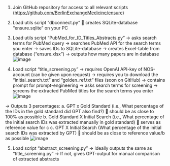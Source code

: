 1.	Join GitHub repository for access to all relevant scripts 
(https://github.com/BerlinExchangeMedicine/ensure)

2.	Load utils script “dbconnect.py“
 creates SQLite-database “ensure.sqlite” on your PC 

3.	Load utils script “PubMed_for_ID_Titles_Abstracts.py” 
-> asks search terms for PubMed query 
-> searches PubMed API for the search terms you enter 
-> saves IDs to SQLite-database
-> creates Excel-table from database (“ensure.xlsx”) 
-> outputs how many papers are in database
![image](https://github.com/BerlinExchangeMedicine/ensure/assets/133876003/c3e68c1e-d0ed-4e4a-9f3e-eff9cb736656)

4.	 Load script “title_screening.py” 
-> requires OpenAI API-key of NOS-account (can be given upon request) 
-> requires you to download the “initial_search.txt” and “golden_ref.txt” files (soon on GitHub)
-> contains prompt for prompt-engineering
-> asks search terms for screening 
-> screens the extracted PubMed titles for the search terms you enter 
![image](https://github.com/BerlinExchangeMedicine/ensure/assets/133876003/e31850a7-8c9d-4f3d-a8a7-4cdf06943d74)

-> Outputs 3 percentages: 
a.	GPT x Gold Standard (i.e., What percentage of the IDs in the gold standard did GPT also find?)  should be as close to 100% as possible 
b.	Gold Standard X Initial Search (i.e., What percentage of the initial search IDs was extracted manually in gold standard)  serves as reference value for c
c.	GPT X Initial Search (What percentage of the initial search IDs was extracted by GPT)  should be as close to reference value/b as possible 
![image](https://github.com/BerlinExchangeMedicine/ensure/assets/133876003/a38c3505-d596-450f-85de-fd6b2e7a9bdf)

5.	Load script “abstract_screening.py” 
-> Ideally outputs the same as “title_screening.py” 
 -> If not, gives GPT-output for manual comparison of extracted abstracts 
